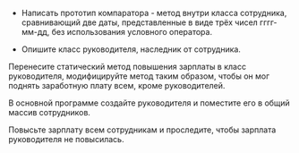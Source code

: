 * Написать прототип компаратора - метод внутри класса сотрудника, сравнивающий две даты, представленные в виде трёх чисел гггг-мм-дд, без использования условного оператора.

* Опишите класс руководителя, наследник от сотрудника.

Перенесите статический метод повышения зарплаты в класс руководителя, модифицируйте метод таким образом, чтобы он мог поднять заработную плату всем, кроме руководителей.

В основной программе создайте руководителя и поместите его в общий массив сотрудников.

Повысьте зарплату всем сотрудникам и проследите, чтобы зарплата руководителя не повысилась.